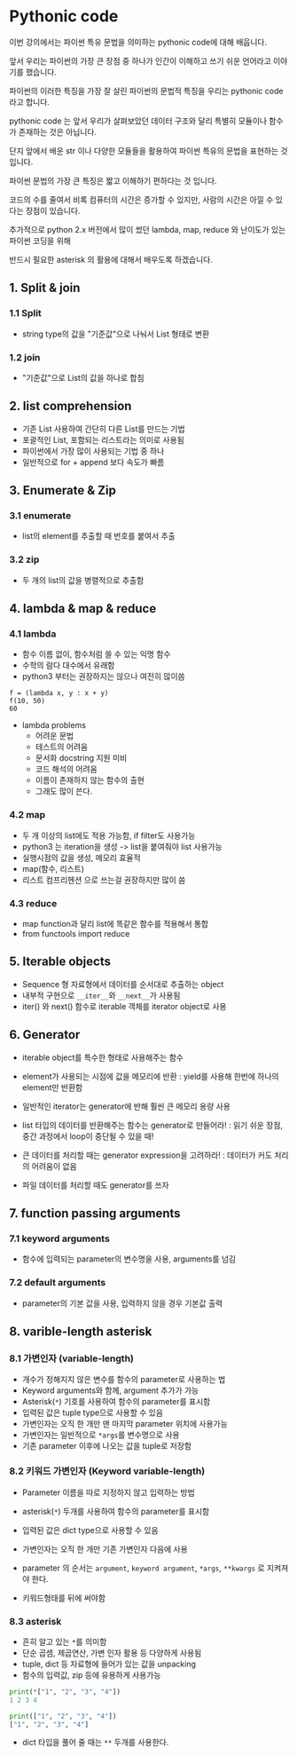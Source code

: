 # Pythonic code

이번 강의에서는 파이썬 특유 문법을 의미하는 pythonic code에 대해 배웁니다.

앞서 우리는 파이썬의 가장 큰 장점 중 하나가 인간이 이해하고 쓰기 쉬운 언어라고 이야기를 했습니다. 

파이썬의 이러한 특징을 가장 잘 살린 파이썬의 문법적 특징을 우리는 pythonic code라고 합니다.

pythonic code 는 앞서 우리가 살펴보았던 데이터 구조와 달리 특별히 모듈이나 함수가 존재하는 것은 아닙니다. 

단지 앞에서 배운 str 이나 다양한 모듈들을 활용하여 파이썬 특유의 문법을 표현하는 것입니다. 

파이썬 문법의 가장 큰 특징은 짧고 이해하기 편하다는 것 입니다. 

코드의 수를 줄여서 비록 컴퓨터의 시간은 증가할 수 있지만, 사람의 시간은 아낄 수 있다는 장점이 있습니다.

추가적으로 python 2.x 버전에서 많이 썼던 lambda, map, reduce 와 난이도가 있는 파이썬 코딩을 위해 

반드시 필요한 asterisk 의 활용에 대해서 배우도록 하겠습니다.

## 1. Split & join

### 1.1 Split
- string type의 값을 "기준값"으로 나눠서 List 형태로 변환

### 1.2 join
- "기준값"으로 List의 값을 하나로 합침

## 2. list comprehension

- 기존 List 사용하여 간단히 다른 List를 만드는 기법
- 포괄적인 List, 포함되는 리스트라는 의미로 사용됨
- 파이썬에서 가장 많이 사용되는 기법 중 하나
- 일반적으로 for + append 보다 속도가 빠름

## 3. Enumerate & Zip

### 3.1 enumerate

- list의 element를 추출할 때 번호를 붙여서 추출

### 3.2 zip

- 두 개의 list의 값을 병렬적으로 추출함

## 4. lambda & map & reduce

### 4.1 lambda

- 함수 이름 없이, 함수처럼 쓸 수 있는 익명 함수
- 수학의 람다 대수에서 유래함
- python3 부터는 권장하지는 않으나 여전히 많이씀

```pyhon
f = (lambda x, y : x + y)
f(10, 50)
60
```

- lambda problems
  - 어려운 문법
  - 테스트의 어려움
  - 문서화 docstring 지원 미비
  - 코드 해석의 어려움
  - 이름이 존재하지 않는 함수의 출현
  - 그래도 많이 쓴다.

### 4.2 map

- 두 개 이상의 list에도 적용 가능함, if filter도 사용가능
- python3 는 iteration을 생성 -> list을 붙여줘야 list 사용가능
- 실행시점의 값을 생성, 메모리 효율적
- map(함수, 리스트)
- 리스트 컴프리헨션 으로 쓰는걸 권장하지만 많이 씀

### 4.3 reduce

- map function과 달리 list에 똑같은 함수를 적용해서 통합
- from functools import reduce

## 5. Iterable objects

- Sequence 형 자료형에서 데이터를 순서대로 추출하는 object
- 내부적 구현으로 `__iter__`와 `__next__`가 사용됨
- iter() 와 next() 함수로 iterable 객체를 iterator object로 사용

## 6. Generator

- iterable object를 특수한 형태로 사용해주는 함수
- element가 사용되는 시점에 값을 메모리에 반환
  : yield를 사용해 한번에 하나의 element만 반환함 
  
- 일반적인 iterator는 generator에 반해 훨씬 큰 메모리 용량 사용

- list 타입의 데이터를 반환해주는 함수는 generator로 만들어라!
: 읽기 쉬운 장점, 중간 과정에서 loop이 중단될 수 있을 때!
- 큰 데이터를 처리할 때는 generator expression을 고려하라!
: 데이터가 커도 처리의 어려움이 없음
- 파일 데이터를 처리할 때도 generator를 쓰자


## 7. function passing arguments

### 7.1 keyword arguments

- 함수에 입력되는 parameter의 변수명을 사용, arguments를 넘김

### 7.2 default arguments

- parameter의 기본 값을 사용, 입력하지 않을 경우 기본값 출력

## 8. varible-length asterisk

### 8.1 가변인자 (variable-length)

- 개수가 정해지지 않은 변수를 함수의 parameter로 사용하는 법
- Keyword arguments와 함께, argument 추가가 가능
- Asterisk(`*`) 기호를 사용하여 함수의 parameter를 표시함
- 입력된 값은 tuple type으로 사용할 수 있음
- 가변인자는 오직 한 개만 맨 마지막 parameter 위치에 사용가능
- 가변인자는 일반적으로 `*args`를 변수명으로 사용
- 기존 parameter 이후에 나오는 값을 tuple로 저장함

### 8.2 키워드 가변인자 (Keyword variable-length)

- Parameter 이름을 따로 지정하지 않고 입력하는 방법
- asterisk(`*`) 두개를 사용하여 함수의 parameter를 표시함
- 입력된 값은 dict type으로 사용할 수 있음
- 가변인자는 오직 한 개만 기존 가변인자 다음에 사용

- parameter 의 순서는 `argument`, `keyword argument`, `*args`, `**kwargs` 로 지켜져야 한다.
- 키워드형태를 뒤에 써야함

### 8.3 asterisk

- 흔히 알고 있는 `*`를 의미함
- 단순 곱셈, 제곱연산, 가변 인자 활용 등 다양하게 사용됨
- tuple, dict 등 자료형에 들어가 있는 값을 unpacking
- 함수의 입력값, zip 등에 유용하게 사용가능

```python
print(*["1", "2", "3", "4"])
1 2 3 4

print(["1", "2", "3", "4"])
["1", "2", "3", "4"]
```

- dict 타입을 풀어 줄 때는 `**` 두개를 사용한다.





